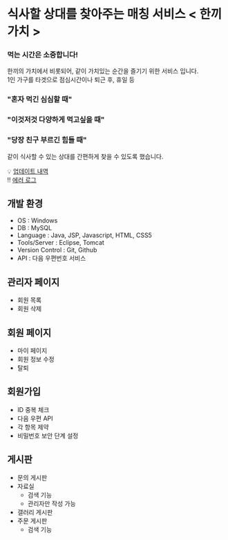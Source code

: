 # 식사할 상대를 찾아주는 매칭 서비스 < 한끼가치 >
 
### 먹는 시간은 소중합니다!
한끼의 가치에서 비롯되어, 같이 가치있는 순간을 즐기기 위한 서비스 입니다.   
1인 가구를 타겟으로 점심시간이나 퇴근 후, 휴일 등 
 
### "혼자 먹긴 심심할 때"
 
### "이것저것 다양하게 먹고싶을 때"
 
### "당장 친구 부르긴 힘들 때"

같이 식사할 수 있는 상대를 간편하게 찾을 수 있도록 했습니다.
 

💡 [업데이트 내역](https://github.com/kizuc/project1/blob/main/update.md)<br>
‼ [에러 로그](https://github.com/kizuc/project1/blob/main/error.md)

## 개발 환경
- OS : Windows
- DB : MySQL
- Language : Java, JSP, Javascript, HTML, CSS5
- Tools/Server : Eclipse, Tomcat
- Version Control : Git, Github
- API : 다음 우편번호 서비스

## 관리자 페이지
  - 회원 목록
  - 회원 삭제
 
## 회원 페이지
  - 마이 페이지
  - 회원 정보 수정
  - 탈퇴
  
## 회원가입
  - ID 중복 체크
  - 다음 우편 API
  - 각 항목 제약
  - 비밀번호 보안 단계 설정
  
## 게시판
  - 문의 게시판
  - 자료실
    + 검색 기능
    + 관리자만 작성 가능
  - 갤러리 게시판
  - 주문 게시판
    + 검색 기능
  
